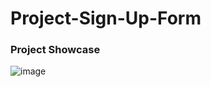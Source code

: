 # Project-Sign-Up-Form

### Project Showcase
![image](https://github.com/user-attachments/assets/aa4662b2-782a-47a1-8d0a-009f29d437b7)
